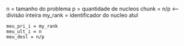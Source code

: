 n = tamanho do problema
p = quantidade de nucleos
chunk = n/p <-- divisão inteira
my_rank = identificador do nucleo atul

```
meu_pri_i = my_rank
meu_ult_i = n
meu_desl = n/p
```
